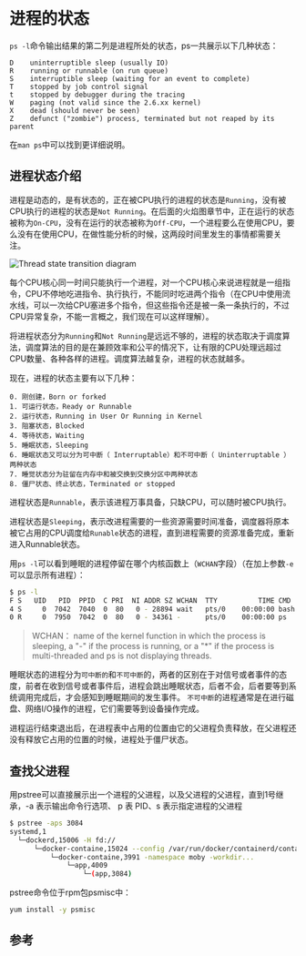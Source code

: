 <!-- toc -->
# 进程的状态

`ps -l`命令输出结果的第二列是进程所处的状态，ps一共展示以下几种状态：

	D    uninterruptible sleep (usually IO)
	R    running or runnable (on run queue)
	S    interruptible sleep (waiting for an event to complete)
	T    stopped by job control signal
	t    stopped by debugger during the tracing
	W    paging (not valid since the 2.6.xx kernel)
	X    dead (should never be seen)
	Z    defunct ("zombie") process, terminated but not reaped by its parent

在`man ps`中可以找到更详细说明。

## 进程状态介绍 

进程是动态的，是有状态的，正在被CPU执行的进程的状态是`Running`，没有被CPU执行的进程的状态是`Not Running`。在后面的火焰图章节中，正在运行的状态被称为`On-CPU`，没有在运行的状态被称为`Off-CPU`，一个进程要么在使用CPU，要么没有在使用CPU，在做性能分析的时候，这两段时间里发生的事情都需要关注。

![Thread state transition diagram](http://www.brendangregg.com/FlameGraphs/hotcoldfigure.png)

每个CPU核心同一时间只能执行一个进程，对一个CPU核心来说进程就是一组指令，CPU不停地吃进指令、执行执行，不能同时吃进两个指令（在CPU中使用流水线，可以一次给CPU塞进多个指令，但这些指令还是被一条一条执行的，不过CPU异常复杂，不能一言概之，我们现在可以这样理解）。

将进程状态分为`Running`和`Not Running`是远远不够的，进程的状态取决于调度算法，调度算法的目的是在兼顾效率和公平的情况下，让有限的CPU处理远超过CPU数量、各种各样的进程。调度算法越复杂，进程的状态就越多。

现在，进程的状态主要有以下几种：

	0. 刚创建，Born or forked
	1. 可运行状态，Ready or Runnable
	2. 运行状态，Running in User Or Running in Kernel
	3. 阻塞状态，Blocked
	4. 等待状态，Waiting
	5. 睡眠状态，Sleeping
	6. 睡眠状态又可以分为可中断（ Interruptable）和不可中断（ Uninterruptable ）两种状态
	7. 睡觉状态分为驻留在内存中和被交换到交换分区中两种状态
	8. 僵尸状态、终止状态，Terminated or stopped

进程状态是`Runnable`，表示该进程万事具备，只缺CPU，可以随时被CPU执行。

进程状态是`Sleeping`，表示改进程需要的一些资源需要时间准备，调度器将原本被它占用的CPU调度给`Runable`状态的进程，直到进程需要的资源准备完成，重新进入Runnable状态。

用`ps -l`可以看到睡眠的进程停留在哪个内核函数上（`WCHAN`字段）（在加上参数`-e`可以显示所有进程）：

```bash
$ ps -l
F S   UID   PID  PPID  C PRI  NI ADDR SZ WCHAN  TTY          TIME CMD
4 S     0  7042  7040  0  80   0 - 28894 wait   pts/0    00:00:00 bash
0 R     0  7950  7042  0  80   0 - 34361 -      pts/0    00:00:00 ps
```

> WCHAN： name of the kernel function in which the process is sleeping, a "-" if the process is running, or a "*" if the process is multi-threaded and ps is not displaying threads.

睡眠状态的进程分为`可中断的`和`不可中断`的，两者的区别在于对信号或者事件的态度，前者在收到信号或者事件后，进程会跳出睡眠状态，后者不会，后者要等到系统调用完成后，才会感知到睡眠期间的发生事件。 `不可中断`的进程通常是在进行磁盘、网络I/O操作的进程，它们需要等到设备操作完成。

进程运行结束退出后，在进程表中占用的位置由它的父进程负责释放，在父进程还没有释放它占用的位置的时候，进程处于僵尸状态。

## 查找父进程

用pstree可以直接展示出一个进程的父进程，以及父进程的父进程，直到1号继承，-a 表示输出命令行选项、 p 表 PID、s 表示指定进程的父进程

```sh
$ pstree -aps 3084
systemd,1
  └─dockerd,15006 -H fd://
      └─docker-containe,15024 --config /var/run/docker/containerd/containerd.toml
          └─docker-containe,3991 -namespace moby -workdir...
              └─app,4009
                  └─(app,3084)
```

pstree命令位于rpm包psmisc中：

```sh
yum install -y psmisc
```

## 参考

